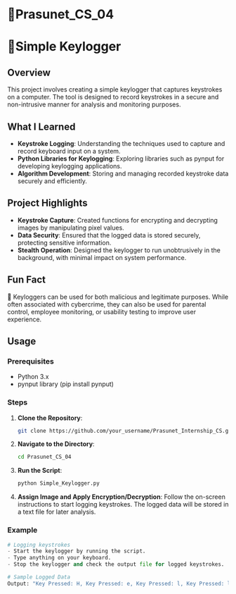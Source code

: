 # 🎯Prasunet_CS_04
# 🎯Simple Keylogger

## Overview
This project involves creating a simple keylogger that captures keystrokes on a computer. The tool is designed to record keystrokes in a secure and non-intrusive manner for analysis and monitoring purposes.

## What I Learned
- **Keystroke Logging**: Understanding the techniques used to capture and record keyboard input on a system.
- **Python Libraries for Keylogging**: Exploring libraries such as pynput for developing keylogging applications.
- **Algorithm Development**: Storing and managing recorded keystroke data securely and efficiently.

## Project Highlights
- **Keystroke Capture**: Created functions for encrypting and decrypting images by manipulating pixel values.
- **Data Security**: Ensured that the logged data is stored securely, protecting sensitive information.
- **Stealth Operation**: Designed the keylogger to run unobtrusively in the background, with minimal impact on system performance.

## Fun Fact
🤔 Keyloggers can be used for both malicious and legitimate purposes. While often associated with cybercrime, they can also be used for parental control, employee monitoring, or usability testing to improve user experience.

## Usage

### Prerequisites
- Python 3.x
- pynput library (pip install pynput)

### Steps
1. **Clone the Repository**:
    ```sh
    git clone https://github.com/your_username/Prasunet_Internship_CS.git
    ```
2. **Navigate to the Directory**:
    ```sh
    cd Prasunet_CS_04
    ```
3. **Run the Script**:
    ```sh
    python Simple_Keylogger.py
    ```
4. **Assign Image and Apply Encryption/Decryption**:
    Follow the on-screen instructions to start logging keystrokes. The logged data will be stored in a text file for later analysis.

### Example
```python
# Logging keystrokes
- Start the keylogger by running the script.
- Type anything on your keyboard.
- Stop the keylogger and check the output file for logged keystrokes.

# Sample Logged Data
Output: "Key Pressed: H, Key Pressed: e, Key Pressed: l, Key Pressed: l, Key Pressed: o"
